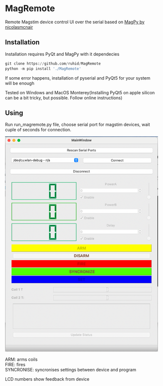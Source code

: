 # MagRemote
Remote Magstim device control UI over the serial based on [MagPy by nicolasmcnair](https://github.com/nicolasmcnair/magpy)

## Installation
Installation requires PyQt and MagPy with it dependecies

```python
git clone https://github.com/ruhid/MagRemote
python -m pip install './MagRemote'
```
If some error happens, installation of pyserial and PyQt5 for your system will be enough 

Tested on Windows and MacOS Monterey(Installing PyQt5 on apple silicon can be a bit tricky, but possible. Follow online instructions)


## Using
Run run_magremote.py file, choose serial port for magstim devices, wait cuple of seconds for connection. 

![Screenshot](MagRemote.png)

ARM: arms coils <br/>
FIRE: fires <br/>
SYNCRONISE: syncronises settings between device and program <br/>

LCD numbers show feedback from device


